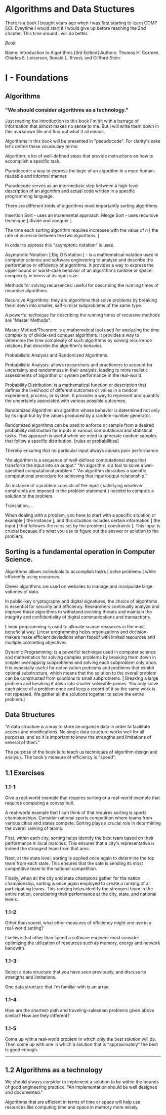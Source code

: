 # Algorithms and Data Stuctures

There is a book I bought years ago when I was first starting to learn COMP SCI. Eveytime I would start it I would give up before reaching the 2nd chapter. This time around I will do better.

_Book_

Name: Introduction to Algorithms [3rd Edition]
Authors: Thomas H. Cormen, Charles E. Leiserson, Ronald L. Rivest, and Clifford Stein.

# I - Foundations

## Algorithms

### "We should consider algorithms as a technology."

Just reading the introduction to this book I'm hit with a barrage of information that almost makes no sense to me. But I will write them down in this markdown file and find out what it all means.

Algorithms in this book will be presented in "pseudocode". For clarity's sake let's define these vocabulary terms:

Algorithm: a list of well-defined steps that provide instructions on how to accomplish a specific task.

Pseudocode: a way to express the logic of an algorithm in a more human-readable and informal manner.

Pseudocode serves as an intermediate step between a high-level description of an algorithm and actual code written in a specific programming language.

There are different kinds of algorithms most importantly sorting algorithms.

Insertion Sort - uses an incremental approach.
Merge Sort - uses recursive technique [ divide and conquer ]

The time each sorting algorithm requires increases with the value of _n_ [ the rate of increase between the two algorithms. ]

In order to express this "asymptotic notation" is used.

Asymptotic Notation: [ Big O Notation ] - is a mathematical notation used in computer science and software engineering to analyze and describe the performance or efficiency of algorithms. It provides a way to express the upper bound or worst-case behavior of an algorithm's runtime or space complexity in terms of its input size.

Methods for solving recurrences: useful for describing the running times of recursive algorithms.

Recursive Algorithms: they are algorithms that solve problems by breaking them down into smaller, self-similar subproblems of the same type.

A powerful technique for describing the running times of recursive methods are "Master Methods".

Master Method/Theorem: is a mathematical tool used for analyzing the time complexity of divide-and conquer algorithms. It provides a way to determine the time complexity of such algorithms by solving recurrence relations that describe the algorithm's behavior.

Probabilistic Analysis and Randomized Algorithms.

Probabilistic Analysis: allows researchers and practioners to account for uncertainty and randomness in their analysis, leading to more realistic assessments of algorithm or system performance in the real-world.

Probability Distribution: is a mathematical function or description that defines the likelihood of different outcomes or valies in a random experiment, process, or system. It provides a way to represent and quantify the uncertainty associated with various possible outcomes.

Randomized Algorithm: an algorithm whose behavior is determined not only by its input but by the values produced by a random-number generator.

Randomized algorithms can be used to enforce or sample from a desired probability distribution for inputs in various computational and statistical tasks. This approach is useful when we need to generate random samples that follow a specific distribution. [rules or probabilities]

Thereby ensuring that no particular input always causes poor performance.

"An algorithm is a sequence of well-defined computational steps that transform the input into an output."
"An algorithm is a tool to solve a well-specified computational problem."
"An algorithm describes a specific computational procedure for achieving that input/output relationship."

An instance of a problem consists of the input ( satisfying whatever constraints are imposed in the problem statement ) needed to compute a solution to the problem.

Translation....

When dealing with a problem, you have to start with a specific situation or example [ the instance ], and this situation includes certain information [ the input ] that followes the rules set by the problem [ constraints ]. This input is crucial because it's what you use to figure out the answer or solution to the problem.

## Sorting is a fundamental operation in Computer Science.

Algorithms allows individuals to accomplish tasks [ solve problems ] while efficiently using resources.

Clever algorithms are used on websites to manage and manipulate large volumes of data.

In public-key cryptography and digital signatures, the choice of algorithms is essential for security and efficiency. Researchers continually analyze and improve these algorithms to withstand evolving threats and maintain the integrity and confidentiality of digital communications and transactions.

Linear programming is used to allocate scarce resources in the most beneficial way. Linear programming helps organizations and decision-makers make efficient devisdions when facedf with limited resources and multiple competing objectives.

Dynamic Programming: is a powerful technique used in computer science and mathematics for solving complex problems by breaking them down in simpler overlapping subproblems and solving each subproblem only once. It is especially useful for optimization problems and problems that exhibit optimal substructure, which means that the solution to the overall problem can be constructed from solutions to small subproblems. [ Breaking a large problem and breaking it down into smaller solveable pieces. You only solve each piece of a problem once and keep a record of it so the same work is not repeated. We gather all the solutions together to solve the entire problem.]

## Data Structures

"A data structure is a way to store an organize data in order to facilitate access and modifications. No single data structure works well for all purposes, and so it is important to know the strengths and limitations of several of them."

The purpose of the book is to teach us techniques of algorithm design and analysis.
The book's measure of efficiency is "speed".

## 1.1 Exercises

### 1.1-1

Give a real-world example that requires sorting or a real-world example that requires computing a convex hull.

A real-world example that I can think of that requires sorting is sports championships. Consider national sports competition where teams from various cities and states compete. Sorting plays a crucial role in determining the overall ranking of teams.

First, within each city, sorting helps identify the best team based on their performance in local matches. This ensures that a city's representative is indeed the strongest team from that area.

Next, at the state level, sorting is applied once again to determine the top team from each state. This ensures that the sate is sending its most competitive team to the national competition.

Finally, when all the city and state champions gather for the nation championship, sorting is once again employed to create a ranking of all participating teams. This ranking helps identify the strongest team in the entire nation, considering their performance at the city, state, and national levels.

### 1.1-2

Other than speed, what other measures of efficiency might one use in a real-world setting?

I believe that other than speed a software engineer must consider optimizing the utilization of resources such as memory, energy and network bandwith.

### 1.1-3

Select a data structure that you have seen previously, and discuss its strengths and limitations.

One data structure that I'm familiar with is an array.

### 1.1-4

How are the shortest-path and traveling-salesman problems given above similar? How are they different?

### 1.1-5

Come up with a real-world problem in which only the best solution will do. Then come up with one in which a solution that is "approximately" the best is good enough.

---

## 1.2 Algorithms as a technology

We should always consider to implement a solution to be within the bounds of good engineering practice.
"An implementation should be well designed and documented."

Algorithms that are efficient in terms of time or space will help use resources like computing time and space in memory more wisely.
